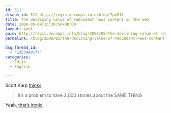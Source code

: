```yaml
---
id: 511
disqus_id: 511 http://regis.decamps.info/blog/?p=511
title: The declining value of redundant news content on the web
date: 2008-05-09T15:39:56+00:00
layout: post
guid: http://regis.decamps.info/blog/2008/05/the-declining-value-of-redundant-news-content-on-the-web/
permalink: /blog/2008/05/the-declining-value-of-redundant-news-content-on-the-web/

dsq_thread_id:
  - "1353949177"
categories:
  - Edito
  - English

---
```

Scott Karp [thinks](http://publishing2.com/2008/05/04/the-declining-value-of-redundant-news-content-on-the-web/)

> it’s a problem to have 2,000 stories about the SAME THING

Yeah, [that’s ironic](http://seekingalpha.com/article/76045-the-declining-value-of-redundant-web-news-content?source=feed).
